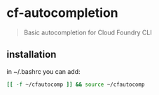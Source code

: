 # cf-autocompletion
> Basic autocompletion for Cloud Foundry CLI

## installation
in ~/.bashrc you can add:
```bash
[[ -f ~/cfautocomp ]] && source ~/cfautocomp
```
